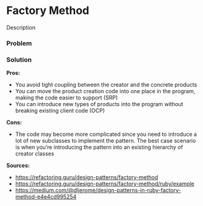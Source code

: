 # Factory Method

Description

### Problem

### Solution

**Pros:**
- You avoid tight coupling between the creator and the concrete products
- You can move the product creation code into one place in the program, making the code easier to support (SRP)
- You can introduce new types of products into the program without breaking existing client code (OCP)

**Cons:**
- The code may become more complicated since you need to introduce a lot of new subclasses to implement the pattern. The best case scenario is when you’re introducing the pattern into an existing hierarchy of creator classes

**Sources:**
- https://refactoring.guru/design-patterns/factory-method
- https://refactoring.guru/design-patterns/factory-method/ruby/example
- https://medium.com/@dljerome/design-patterns-in-ruby-factory-method-e4e4cd995254
